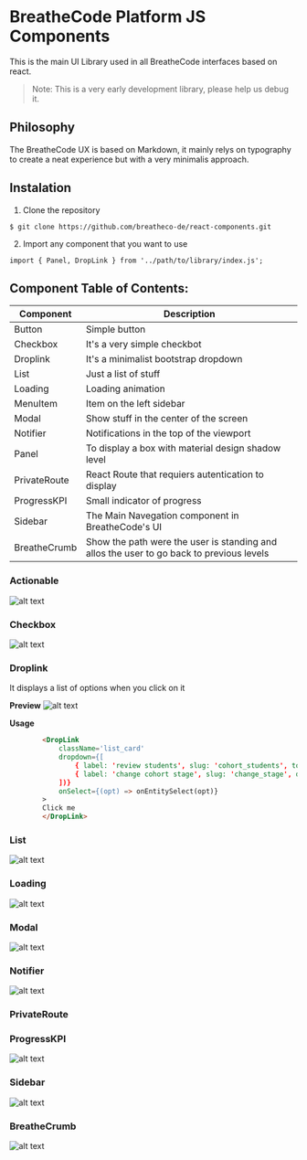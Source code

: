 # BreatheCode Platform JS Components

This is the main UI Library used in all BreatheCode interfaces based on react.
> Note: This is a very early development library, please help us debug it.

## Philosophy

The BreatheCode UX is based on Markdown, it mainly relys on typography to create
a neat experience but with a very minimalis approach.

## Instalation

1. Clone the repository
```
$ git clone https://github.com/breatheco-de/react-components.git
```
2. Import any component that you want to use
```
import { Panel, DropLink } from '../path/to/library/index.js';
```

## Component Table of Contents:

| Component     | Description                                                                               |
|---------------|-------------------------------------------------------------------------------------------|
| Button        |Simple button                                                                              | 
| Checkbox      |It's a very simple checkbot                                                                | 
| Droplink      |It's a minimalist bootstrap dropdown                                                       | 
| List          |Just a list of stuff                                                                       | 
| Loading       |Loading animation                                                                          | 
| MenuItem      |Item on the left sidebar                                                                   | 
| Modal         |Show stuff in the center of the screen                                                     | 
| Notifier      |Notifications in the top of the viewport                                                   | 
| Panel         |To display a box with material design shadow level                                         | 
| PrivateRoute  |React Route that requiers autentication to display                                         | 
| ProgressKPI   |Small indicator of progress                                                                | 
| Sidebar       |The Main Navegation component in BreatheCode's UI                                          | 
| BreatheCrumb  |Show the path were the user is standing and allos the user to go back to previous levels   | 

### Actionable
![alt text](https://breatheco-de.github.io/react-components/img/actionable.png "Logo Title Text 1")

### Checkbox
![alt text](https://breatheco-de.github.io/react-components/img/checkbox.png "Logo Title Text 1")

### Droplink
It displays a list of options when you click on it

**Preview**
![alt text](https://breatheco-de.github.io/react-components/img/droplink.png "Logo Title Text 1")

**Usage**
```html
        <DropLink
            className='list_card' 
            dropdown={[
                { label: 'review students', slug: 'cohort_students', to: `/manage/student/?cohort=${data.slug}`},
                { label: 'change cohort stage', slug: 'change_stage', data: someData }
            ])}
            onSelect={(opt) => onEntitySelect(opt)}
        >
        Click me
        </DropLink>
```

### List
![alt text](https://breatheco-de.github.io/react-components/img/list.png "Logo Title Text 1")

### Loading
![alt text](https://breatheco-de.github.io/react-components/img/loading.png "Logo Title Text 1")

### Modal
![alt text](https://breatheco-de.github.io/react-components/img/modal.png "Logo Title Text 1")

### Notifier
![alt text](https://breatheco-de.github.io/react-components/img/notifier.png "Logo Title Text 1")

### PrivateRoute
### ProgressKPI
![alt text](https://breatheco-de.github.io/react-components/img/progress_kpi.png "Logo Title Text 1")
### Sidebar
![alt text](https://breatheco-de.github.io/react-components/img/sidebar.png "Logo Title Text 1")
### BreatheCrumb
![alt text](https://breatheco-de.github.io/react-components/img/breadcrump.png "Logo Title Text 1")


